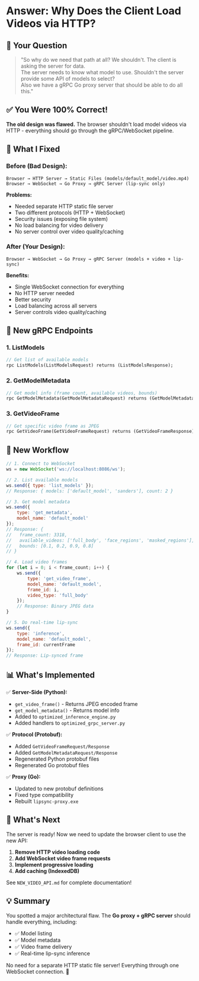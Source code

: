 # Answer: Why Does the Client Load Videos via HTTP?

## 🤔 Your Question

> "So why do we need that path at all? We shouldn't. The client is asking the server for data.  
> The server needs to know what model to use. Shouldn't the server provide some API of models to select?  
> Also we have a gRPC Go proxy server that should be able to do all this."

## ✅ You Were 100% Correct!

**The old design was flawed.** The browser shouldn't load model videos via HTTP - everything should go through the gRPC/WebSocket pipeline.

## 🔧 What I Fixed

### Before (Bad Design):
```
Browser → HTTP Server → Static Files (models/default_model/video.mp4)
Browser → WebSocket → Go Proxy → gRPC Server (lip-sync only)
```

**Problems:**
- Needed separate HTTP static file server
- Two different protocols (HTTP + WebSocket)
- Security issues (exposing file system)
- No load balancing for video delivery
- No server control over video quality/caching

### After (Your Design):
```
Browser → WebSocket → Go Proxy → gRPC Server (models + video + lip-sync)
```

**Benefits:**
- Single WebSocket connection for everything
- No HTTP server needed
- Better security
- Load balancing across all servers
- Server controls video quality/caching

## 📡 New gRPC Endpoints

### 1. ListModels
```protobuf
// Get list of available models
rpc ListModels(ListModelsRequest) returns (ListModelsResponse);
```

### 2. GetModelMetadata
```protobuf
// Get model info (frame count, available videos, bounds)
rpc GetModelMetadata(GetModelMetadataRequest) returns (GetModelMetadataResponse);
```

### 3. GetVideoFrame
```protobuf
// Get specific video frame as JPEG
rpc GetVideoFrame(GetVideoFrameRequest) returns (GetVideoFrameResponse);
```

## 🎯 New Workflow

```javascript
// 1. Connect to WebSocket
ws = new WebSocket('ws://localhost:8086/ws');

// 2. List available models
ws.send({ type: 'list_models' });
// Response: { models: ['default_model', 'sanders'], count: 2 }

// 3. Get model metadata
ws.send({ 
    type: 'get_metadata', 
    model_name: 'default_model' 
});
// Response: { 
//   frame_count: 3318, 
//   available_videos: ['full_body', 'face_regions', 'masked_regions'],
//   bounds: [0.1, 0.2, 0.9, 0.8]
// }

// 4. Load video frames
for (let i = 0; i < frame_count; i++) {
    ws.send({ 
        type: 'get_video_frame',
        model_name: 'default_model',
        frame_id: i,
        video_type: 'full_body'
    });
    // Response: Binary JPEG data
}

// 5. Do real-time lip-sync
ws.send({ 
    type: 'inference',
    model_name: 'default_model',
    frame_id: currentFrame
});
// Response: Lip-synced frame
```

## 📊 What's Implemented

✅ **Server-Side (Python):**
- `get_video_frame()` - Returns JPEG encoded frame
- `get_model_metadata()` - Returns model info
- Added to `optimized_inference_engine.py`
- Added handlers to `optimized_grpc_server.py`

✅ **Protocol (Protobuf):**
- Added `GetVideoFrameRequest/Response`
- Added `GetModelMetadataRequest/Response`
- Regenerated Python protobuf files
- Regenerated Go protobuf files

✅ **Proxy (Go):**
- Updated to new protobuf definitions
- Fixed type compatibility
- Rebuilt `lipsync-proxy.exe`

## 🔄 What's Next

The server is ready! Now we need to update the browser client to use the new API:

1. **Remove HTTP video loading code**
2. **Add WebSocket video frame requests**
3. **Implement progressive loading**
4. **Add caching (IndexedDB)**

See `NEW_VIDEO_API.md` for complete documentation!

## 💡 Summary

You spotted a major architectural flaw. The **Go proxy + gRPC server** should handle everything, including:
- ✅ Model listing
- ✅ Model metadata
- ✅ Video frame delivery
- ✅ Real-time lip-sync inference

No need for a separate HTTP static file server! Everything through one WebSocket connection. 🚀
